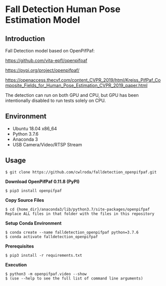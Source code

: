 # Fall Detection Human Pose Estimation Model

## Introduction
Fall Detection model based on OpenPifPaf:

https://github.com/vita-epfl/openpifpaf

https://pypi.org/project/openpifpaf/

https://openaccess.thecvf.com/content_CVPR_2019/html/Kreiss_PifPaf_Composite_Fields_for_Human_Pose_Estimation_CVPR_2019_paper.html

The detection can run on both GPU and CPU, but GPU has been intentionally disabled to run tests solely on CPU.

## Environment

- Ubuntu 18.04 x86_64
- Python 3.7.6
- Anaconda 3
- USB Camera/Video/RTSP Stream

## Usage
```console
$ git clone https://github.com/cwlroda/falldetection_openpifpaf.git
```
**Download OpenPifPaf 0.11.8 (PyPI)**
```console
$ pip3 install openpifpaf
```
**Copy Source Files**
```console
$ cd {home_dir}/anaconda3/lib/python3.7/site-packages/openpifpaf
Replace ALL files in that folder with the files in this repository
```
**Setup Conda Environment**
```console
$ conda create --name falldetection_openpifpaf python=3.7.6
$ conda activate falldetection_openpifpaf
```
**Prerequisites**
```console
$ pip3 install -r requirements.txt
```
**Execution**
```console
$ python3 -m openpifpaf.video --show
$ (use --help to see the full list of command line arguments)
```
